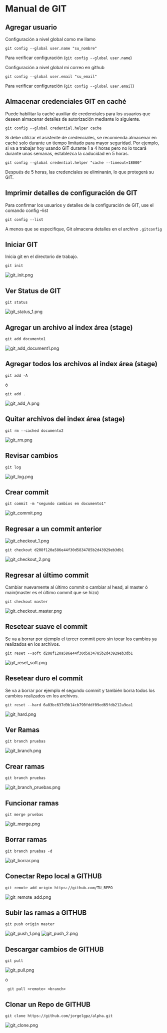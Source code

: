 # **Manual de GIT**

## Agregar usuario
Configuración a  nivel global como me llamo

```shell
git config --global user.name "su_nombre"
```
Para verificar configuración (`git config --global user.name`)

Configuración a  nivel global mi correo en github
```shell
git config --global user.email "su_email"
```
Para verificar configuración (`git config --global user.email`)
## Almacenar credenciales GIT en caché

Puede habilitar la caché auxiliar de credenciales para los usuarios que deseen 
almacenar detalles de autorización mediante lo siguiente.

````shell
git config --global credential.helper cache
````

Si debe utilizar el asistente de credenciales, se recomienda almacenar en caché solo durante un tiempo
limitado para mayor seguridad. Por ejemplo, si va a trabajar hoy usando GIT durante 1 a 4 horas pero 
no lo tocará durante unas semanas, establezca la caducidad en 5 horas.
````shell
git config --global credential.helper "cache --timeout=18000"
````
Después de 5 horas, las credenciales se eliminarán, lo que protegerá su GIT.

## Imprimir detalles de configuración de GIT

Para confirmar los usuarios y detalles de la configuración de GIT, use el comando config –list
````shell
git config --list
````
A menos que se especifique, Git almacena detalles en el archivo `.gitconfig`


## Iniciar GIT
Inicia git en el directorio de trabajo.
````shell
git init
````
![git_init.png](..%2Fassets%2Fgit_init.png)
## Ver Status de GIT
````shell
git status
````
![git_status_1.png](..%2Fassets%2Fgit_status_1.png)
## Agregar un archivo al index área (stage) 
````shell
git add documento1
````
![git_add_document1.png](..%2Fassets%2Fgit_add_document1.png)
## Agregar todos los archivos al index área (stage) 
````shell
git add -A
````
ó
````shell
git add .
````
![git_add_A.png](..%2Fassets%2Fgit_add_A.png)
## Quitar archivos del index área (stage)   
````shell
git rm --cached documento2
````
![git_rm.png](..%2Fassets%2Fgit_rm.png)

## Revisar cambios 
````shell
git log
````
![git_log.png](..%2Fassets%2Fgit_log.png)
## Crear commit
````shell
git commit -m "segundo cambios en documento1"
````
![git_commit.png](..%2Fassets%2Fgit_commit.png)

## Regresar a un commit anterior 

![git_checkout_1.png](..%2Fassets%2Fgit_checkout_1.png)
````shell
git checkout d208f120a586e44f30d5834785b2d43929eb3db1
````
![git_checkout_2.png](..%2Fassets%2Fgit_checkout_2.png)
## Regresar al último commit
Cambiar nuevamente al último commit o cambiar al head, al master ó main(master es el último commit que se hizo)
````shell
git checkout master
````
![git_checkout_master.png](..%2Fassets%2Fgit_checkout_master.png)

## Resetear suave el commit
Se va a borrar por ejemplo el tercer commit pero sin tocar los cambios ya realizados en los archivos.
````shell
git reset --soft d208f120a586e44f30d5834785b2d43929eb3db1
````
![git_reset_soft.png](..%2Fassets%2Fgit_reset_soft.png)

## Resetear duro el commit
Se va a borrar por ejemplo el segundo commit y también borra todos los cambios realizados en los archivos.
````shell
git reset --hard 6a83bc637d9b14cb790fddf09ed65fdb212a9ea1
````
![git_hard.png](..%2Fassets%2Fgit_hard.png)
## Ver Ramas
````shell
git branch pruebas
````
![git_branch.png](..%2Fassets%2Fgit_branch.png)
## Crear ramas
````
git branch pruebas
````
![git_branch_pruebas.png](..%2Fassets%2Fgit_branch_pruebas.png)
## Funcionar ramas
````shell
git merge pruebas
````
![git_merge.png](..%2Fassets%2Fgit_merge.png)
## Borrar ramas
````shell
git branch pruebas -d
````
![git_borrar.png](..%2Fassets%2Fgit_borrar.png)
## Conectar Repo local a GITHUB
````
git remote add origin https://github.com/TU_REPO
````
![git_remote_add.png](..%2Fassets%2Fgit_remote_add.png)
## Subir las ramas a GITHUB
````
git push origin master
````
![git_push_1.png](..%2Fassets%2Fgit_push_1.png)
![git_push_2.png](..%2Fassets%2Fgit_push_2.png)
## Descargar cambios de GITHUB
````shell
git pull 
````
![git_pull.png](..%2Fassets%2Fgit_pull.png)

ó
````shell
 git pull <remote> <branch>
````
## Clonar un Repo de GITHUB
````shell
git clone https://github.com/jorgelgpz/alpha.git
````
![git_clone.png](..%2Fassets%2Fgit_clone.png)